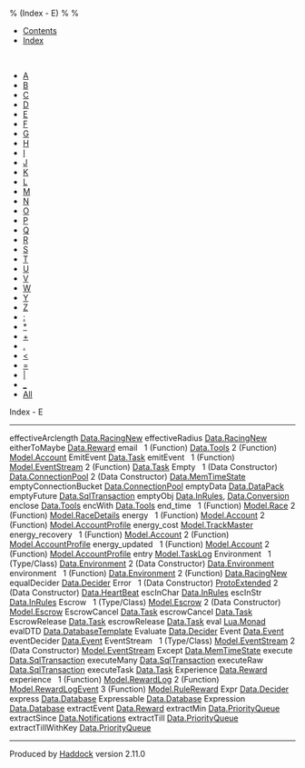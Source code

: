 % (Index - E)
% 
% 

-   [Contents](index.html)
-   [Index](doc-index.html)

 

-   [A](doc-index-A.html)
-   [B](doc-index-B.html)
-   [C](doc-index-C.html)
-   [D](doc-index-D.html)
-   [E](doc-index-E.html)
-   [F](doc-index-F.html)
-   [G](doc-index-G.html)
-   [H](doc-index-H.html)
-   [I](doc-index-I.html)
-   [J](doc-index-J.html)
-   [K](doc-index-K.html)
-   [L](doc-index-L.html)
-   [M](doc-index-M.html)
-   [N](doc-index-N.html)
-   [O](doc-index-O.html)
-   [P](doc-index-P.html)
-   [Q](doc-index-Q.html)
-   [R](doc-index-R.html)
-   [S](doc-index-S.html)
-   [T](doc-index-T.html)
-   [U](doc-index-U.html)
-   [V](doc-index-V.html)
-   [W](doc-index-W.html)
-   [Y](doc-index-Y.html)
-   [Z](doc-index-Z.html)
-   [:](doc-index-58.html)
-   [\*](doc-index-42.html)
-   [+](doc-index-43.html)
-   [.](doc-index-46.html)
-   [\<](doc-index-60.html)
-   [=](doc-index-61.html)
-   [|](doc-index-124.html)
-   [\_](doc-index-95.html)
-   [All](doc-index-All.html)

Index - E

  ----------------------- --------------------------------------------------------------------------------------------------
  effectiveArclength      [Data.RacingNew](Data-RacingNew.html#v:effectiveArclength)
  effectiveRadius         [Data.RacingNew](Data-RacingNew.html#v:effectiveRadius)
  eitherToMaybe           [Data.Reward](Data-Reward.html#v:eitherToMaybe)
  email                    
  1 (Function)            [Data.Tools](Data-Tools.html#v:email)
  2 (Function)            [Model.Account](Model-Account.html#v:email)
  EmitEvent               [Data.Task](Data-Task.html#v:EmitEvent)
  emitEvent                
  1 (Function)            [Model.EventStream](Model-EventStream.html#v:emitEvent)
  2 (Function)            [Data.Task](Data-Task.html#v:emitEvent)
  Empty                    
  1 (Data Constructor)    [Data.ConnectionPool](Data-ConnectionPool.html#v:Empty)
  2 (Data Constructor)    [Data.MemTimeState](Data-MemTimeState.html#v:Empty)
  emptyConnectionBucket   [Data.ConnectionPool](Data-ConnectionPool.html#v:emptyConnectionBucket)
  emptyData               [Data.DataPack](Data-DataPack.html#v:emptyData)
  emptyFuture             [Data.SqlTransaction](Data-SqlTransaction.html#v:emptyFuture)
  emptyObj                [Data.InRules](Data-InRules.html#v:emptyObj), [Data.Conversion](Data-Conversion.html#v:emptyObj)
  enclose                 [Data.Tools](Data-Tools.html#v:enclose)
  encWith                 [Data.Tools](Data-Tools.html#v:encWith)
  end\_time                
  1 (Function)            [Model.Race](Model-Race.html#v:end_time)
  2 (Function)            [Model.RaceDetails](Model-RaceDetails.html#v:end_time)
  energy                   
  1 (Function)            [Model.Account](Model-Account.html#v:energy)
  2 (Function)            [Model.AccountProfile](Model-AccountProfile.html#v:energy)
  energy\_cost            [Model.TrackMaster](Model-TrackMaster.html#v:energy_cost)
  energy\_recovery         
  1 (Function)            [Model.Account](Model-Account.html#v:energy_recovery)
  2 (Function)            [Model.AccountProfile](Model-AccountProfile.html#v:energy_recovery)
  energy\_updated          
  1 (Function)            [Model.Account](Model-Account.html#v:energy_updated)
  2 (Function)            [Model.AccountProfile](Model-AccountProfile.html#v:energy_updated)
  entry                   [Model.TaskLog](Model-TaskLog.html#v:entry)
  Environment              
  1 (Type/Class)          [Data.Environment](Data-Environment.html#t:Environment)
  2 (Data Constructor)    [Data.Environment](Data-Environment.html#v:Environment)
  environment              
  1 (Function)            [Data.Environment](Data-Environment.html#v:environment)
  2 (Function)            [Data.RacingNew](Data-RacingNew.html#v:environment)
  equalDecider            [Data.Decider](Data-Decider.html#v:equalDecider)
  Error                    
  1 (Data Constructor)    [ProtoExtended](ProtoExtended.html#v:Error)
  2 (Data Constructor)    [Data.HeartBeat](Data-HeartBeat.html#v:Error)
  escInChar               [Data.InRules](Data-InRules.html#v:escInChar)
  escInStr                [Data.InRules](Data-InRules.html#v:escInStr)
  Escrow                   
  1 (Type/Class)          [Model.Escrow](Model-Escrow.html#t:Escrow)
  2 (Data Constructor)    [Model.Escrow](Model-Escrow.html#v:Escrow)
  EscrowCancel            [Data.Task](Data-Task.html#v:EscrowCancel)
  escrowCancel            [Data.Task](Data-Task.html#v:escrowCancel)
  EscrowRelease           [Data.Task](Data-Task.html#v:EscrowRelease)
  escrowRelease           [Data.Task](Data-Task.html#v:escrowRelease)
  eval                    [Lua.Monad](Lua-Monad.html#v:eval)
  evalDTD                 [Data.DatabaseTemplate](Data-DatabaseTemplate.html#v:evalDTD)
  Evaluate                [Data.Decider](Data-Decider.html#t:Evaluate)
  Event                   [Data.Event](Data-Event.html#t:Event)
  eventDecider            [Data.Event](Data-Event.html#v:eventDecider)
  EventStream              
  1 (Type/Class)          [Model.EventStream](Model-EventStream.html#t:EventStream)
  2 (Data Constructor)    [Model.EventStream](Model-EventStream.html#v:EventStream)
  Except                  [Data.MemTimeState](Data-MemTimeState.html#v:Except)
  execute                 [Data.SqlTransaction](Data-SqlTransaction.html#v:execute)
  executeMany             [Data.SqlTransaction](Data-SqlTransaction.html#v:executeMany)
  executeRaw              [Data.SqlTransaction](Data-SqlTransaction.html#v:executeRaw)
  executeTask             [Data.Task](Data-Task.html#v:executeTask)
  Experience              [Data.Reward](Data-Reward.html#v:Experience)
  experience               
  1 (Function)            [Model.RewardLog](Model-RewardLog.html#v:experience)
  2 (Function)            [Model.RewardLogEvent](Model-RewardLogEvent.html#v:experience)
  3 (Function)            [Model.RuleReward](Model-RuleReward.html#v:experience)
  Expr                    [Data.Decider](Data-Decider.html#t:Expr)
  express                 [Data.Database](Data-Database.html#v:express)
  Expressable             [Data.Database](Data-Database.html#t:Expressable)
  Expression              [Data.Database](Data-Database.html#t:Expression)
  extractEvent            [Data.Reward](Data-Reward.html#v:extractEvent)
  extractMin              [Data.PriorityQueue](Data-PriorityQueue.html#v:extractMin)
  extractSince            [Data.Notifications](Data-Notifications.html#v:extractSince)
  extractTill             [Data.PriorityQueue](Data-PriorityQueue.html#v:extractTill)
  extractTillWithKey      [Data.PriorityQueue](Data-PriorityQueue.html#v:extractTillWithKey)
  ----------------------- --------------------------------------------------------------------------------------------------

Produced by [Haddock](http://www.haskell.org/haddock/) version 2.11.0
